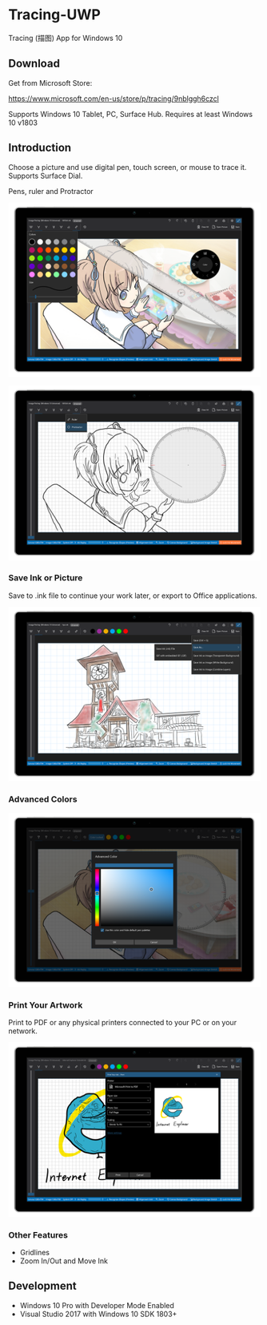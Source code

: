 # Tracing-UWP
Tracing (描图) App for Windows 10

## Download

Get from Microsoft Store:

https://www.microsoft.com/en-us/store/p/tracing/9nblggh6czcl

Supports Windows 10 Tablet, PC, Surface Hub. Requires at least Windows 10 v1803

## Introduction

Choose a picture and use digital pen, touch screen, or mouse to trace it. Supports Surface Dial.

Pens, ruler and Protractor

![image](https://raw.githubusercontent.com/EdiWang/Tracing-UWP/master/artifacts/2018-Screenshot/en/EN-1.png)

![image](https://raw.githubusercontent.com/EdiWang/Tracing-UWP/master/artifacts/2018-Screenshot/en/EN-2.png)

### Save Ink or Picture

Save to .ink file to continue your work later, or export to Office applications.

![image](https://raw.githubusercontent.com/EdiWang/Tracing-UWP/master/artifacts/2018-Screenshot/en/EN-3.png)

### Advanced Colors

![image](https://raw.githubusercontent.com/EdiWang/Tracing-UWP/master/artifacts/2018-Screenshot/en/EN-5.png)

### Print Your Artwork

Print to PDF or any physical printers connected to your PC or on your network.

![image](https://raw.githubusercontent.com/EdiWang/Tracing-UWP/master/artifacts/2018-Screenshot/en/EN-4.png)

### Other Features

- Gridlines
- Zoom In/Out and Move Ink

## Development

- Windows 10 Pro with Developer Mode Enabled
- Visual Studio 2017 with Windows 10 SDK 1803+